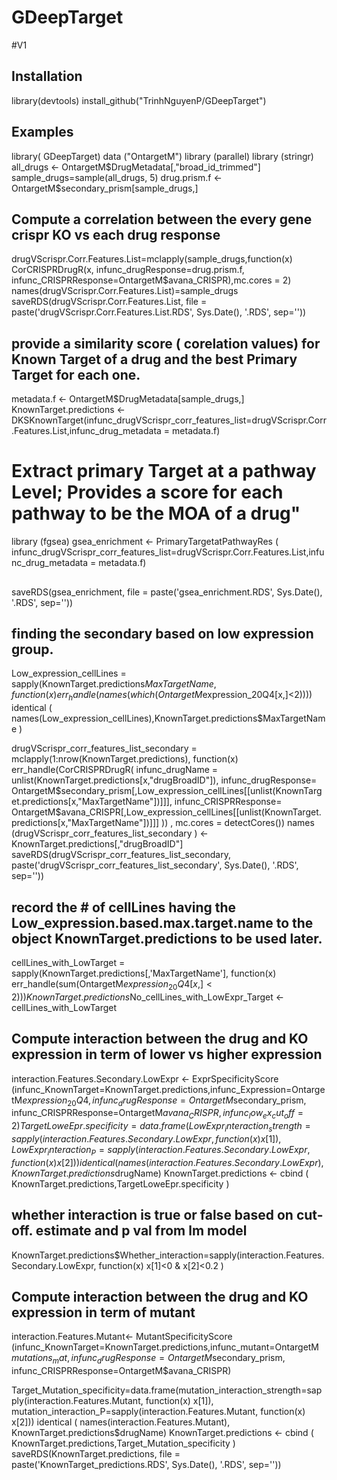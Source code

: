 # GDeepTarget
#V1
## Installation
library(devtools)
install_github("TrinhNguyenP/GDeepTarget")
## Examples
library( GDeepTarget)
data ("OntargetM")
library (parallel)
library (stringr)
all_drugs <- OntargetM$DrugMetadata[,"broad_id_trimmed"]
sample_drugs=sample(all_drugs, 5)
drug.prism.f <- OntargetM$secondary_prism[sample_drugs,]
## Compute a correlation between the every gene crispr KO vs each drug response
drugVScrispr.Corr.Features.List=mclapply(sample_drugs,function(x) CorCRISPRDrugR(x, infunc_drugResponse=drug.prism.f, infunc_CRISPRResponse=OntargetM$avana_CRISPR),mc.cores = 2)
names(drugVScrispr.Corr.Features.List)=sample_drugs
saveRDS(drugVScrispr.Corr.Features.List,
        file = paste('drugVScrispr.Corr.Features.List.RDS', Sys.Date(), '.RDS', sep=''))
## provide a similarity score ( corelation values) for Known Target of a drug and the best Primary Target for each one.
metadata.f <- OntargetM$DrugMetadata[sample_drugs,]
KnownTarget.predictions <- DKSKnownTarget(infunc_drugVScrispr_corr_features_list=drugVScrispr.Corr.Features.List,infunc_drug_metadata = metadata.f)
# Extract primary Target at a pathway Level; Provides a score for each pathway to be the MOA of a drug"
library (fgsea)
gsea_enrichment <- PrimaryTargetatPathwayRes ( infunc_drugVScrispr_corr_features_list=drugVScrispr.Corr.Features.List,infunc_drug_metadata = metadata.f)
## 
saveRDS(gsea_enrichment,
        file = paste('gsea_enrichment.RDS', Sys.Date(), '.RDS', sep=''))
## finding the secondary based on low expression group.
Low_expression_cellLines = sapply(KnownTarget.predictions$MaxTargetName, function(x)
  err_handle(names(which(OntargetM$expression_20Q4[x,]<2))))
identical ( names(Low_expression_cellLines),KnownTarget.predictions$MaxTargetName )

drugVScrispr_corr_features_list_secondary = mclapply(1:nrow(KnownTarget.predictions),
                                                     function(x) err_handle(CorCRISPRDrugR(
                                                       infunc_drugName = unlist(KnownTarget.predictions[x,"drugBroadID"]),
                                                       infunc_drugResponse= OntargetM$secondary_prism[,Low_expression_cellLines[[unlist(KnownTarget.predictions[x,"MaxTargetName"])]]],
                                                       infunc_CRISPRResponse= OntargetM$avana_CRISPR[,Low_expression_cellLines[[unlist(KnownTarget.predictions[x,"MaxTargetName"])]]]
                                                     )) , mc.cores = detectCores())
names (drugVScrispr_corr_features_list_secondary ) <- KnownTarget.predictions[,"drugBroadID"]
saveRDS(drugVScrispr_corr_features_list_secondary,
        paste('drugVScrispr_corr_features_list_secondary', Sys.Date(), '.RDS', sep=''))
        
## record the # of cellLines having the Low_expression.based.max.target.name to the object KnownTarget.predictions to be used later.
cellLines_with_LowTarget = sapply(KnownTarget.predictions[,'MaxTargetName'],
                                  function(x)
                                    err_handle(sum(OntargetM$expression_20Q4[x,] < 2)) )
KnownTarget.predictions$No_cellLines_with_LowExpr_Target <- cellLines_with_LowTarget
## Compute interaction between the drug and KO expression in term of lower vs higher expression
interaction.Features.Secondary.LowExpr <- ExprSpecificityScore (infunc_KnownTarget=KnownTarget.predictions,infunc_Expression=OntargetM$expression_20Q4,
                                                                             infunc_drugResponse=OntargetM$secondary_prism, infunc_CRISPRResponse=OntargetM$avana_CRISPR,infunc_low_ex_cut_off  = 2)
TargetLoweEpr.specificity=data.frame(LowExpr_interaction_strength=sapply(interaction.Features.Secondary.LowExpr, function(x) x[1]),
                                     LowExpr_interaction_P=sapply(interaction.Features.Secondary.LowExpr, function(x) x[2]))
identical ( names(interaction.Features.Secondary.LowExpr), KnownTarget.predictions$drugName)
KnownTarget.predictions <- cbind ( KnownTarget.predictions,TargetLoweEpr.specificity )
## whether interaction is true or false based on cut-off. estimate and p val from lm model
KnownTarget.predictions$Whether_interaction=sapply(interaction.Features.Secondary.LowExpr, function(x) x[1]<0 & x[2]<0.2 )
## Compute interaction between the drug and KO expression in term of mutant
interaction.Features.Mutant<- MutantSpecificityScore (infunc_KnownTarget=KnownTarget.predictions,infunc_mutant=OntargetM$mutations_mat,infunc_drugResponse=OntargetM$secondary_prism, infunc_CRISPRResponse=OntargetM$avana_CRISPR)

Target_Mutation_specificity=data.frame(mutation_interaction_strength=sapply(interaction.Features.Mutant, function(x) x[1]), mutation_interaction_P=sapply(interaction.Features.Mutant, function(x) x[2]))
identical ( names(interaction.Features.Mutant), KnownTarget.predictions$drugName)
KnownTarget.predictions <- cbind ( KnownTarget.predictions,Target_Mutation_specificity )
saveRDS(KnownTarget.predictions,
           file = paste('KnownTarget_predictions.RDS', Sys.Date(), '.RDS', sep=''))


